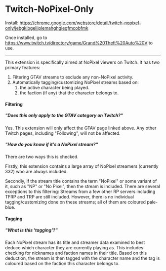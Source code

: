 # Twitch-NoPixel-Only

Install: https://chrome.google.com/webstore/detail/twitch-nopixel-only/jebgklbgelliplemahghgiegfmcobfmk

Once installed, go to https://www.twitch.tv/directory/game/Grand%20Theft%20Auto%20V to use.

---

This extension is specifically aimed at NoPixel viewers on Twitch. It has two primary features:
1. Filtering GTAV streams to exclude any non-NoPixel activity.
2. Automatically tagging/customizing NoPixel streams based on:
    1. the active character being played.
    2. the faction (if any) that the character belongs to.

#### Filtering

##### "Does this only apply to the GTAV category on Twitch?"

Yes. This extension will only affect the GTAV page linked above. Any other Twitch pages, including "Following", will not be affected.

##### "How do you know if it's a NoPixel stream?"

There are two ways this is checked.

Firstly, this extension contains a large array of NoPixel streamers (currently 332) who are always included.

Secondly, if the stream title contains the term "NoPixel" or some variant of it, such as "NP" or "No Pixel", then the stream is included.
There are several exceptions to this filtering: Streams from a few other RP servers including TFRP and TRP are still included. However, there is no individual tagging/customizing done on these streams; all of them are coloured pale-blue.

#### Tagging

##### "What is this 'tagging'?"

Each NoPixel stream has its title and streamer data examined to best deduce which character they are currently playing as. This includes checking for nicknames and faction names in their title. Based on this deduction, the stream is then tagged with the character name and the tag is coloured based on the faction this character belongs to.